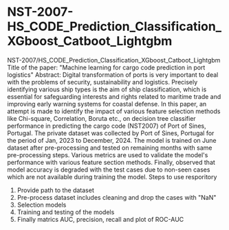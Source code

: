 # NST-2007-HS_CODE_Prediction_Classification_XGboost_Catboot_Lightgbm
NST-2007/HS_CODE_Prediction_Classification_XGboost_Catboot_Lightgbm
Title of the paper: "Machine learning for cargo code prediction in port logistics" 
Abstract: Digital transformation of ports is very important to deal with the problems of security, sustainability and logistics. Precisely identifying various ship types is the aim of ship classification, which is essential for safeguarding interests and rights related to maritime trade and improving early warning systems for coastal defense. In this paper, an attempt is made to identify the impact of various feature selection methods like Chi-square, Correlation, Boruta etc., on decision tree classifier performance in predicting the cargo code (NST2007) of Port of Sines, Portugal. The private dataset was collected by Port of Sines, Portugal for the period of Jan, 2023 to December, 2024. The model is trained on June dataset after pre-processing and tested on remaining months with same pre-processing steps. Various metrics are used to validate the model's performance with various feature section methods. Finally, observed that model accuracy is degraded with the test cases due to non-seen cases which are not available during training the model. 
Steps to use resporitory
  1. Provide path to the dataset
  2. Pre-process dataset includes cleaning and drop the cases with "NaN"
  3. Selection models
  4. Training and testing of the models
  5. Finally matrics AUC, precision, recall and plot of ROC-AUC
